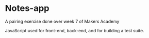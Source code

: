 # Notes-app

A pairing exercise done over week 7 of Makers Academy

JavaScript used for front-end, back-end, and for building a test suite.
